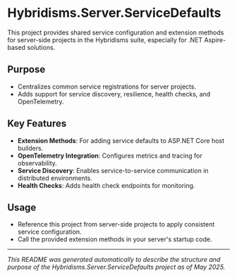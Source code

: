# Hybridisms.Server.ServiceDefaults

This project provides shared service configuration and extension methods for server-side projects in the Hybridisms suite, especially for .NET Aspire-based solutions.

## Purpose
- Centralizes common service registrations for server projects.
- Adds support for service discovery, resilience, health checks, and OpenTelemetry.

## Key Features
- **Extension Methods**: For adding service defaults to ASP.NET Core host builders.
- **OpenTelemetry Integration**: Configures metrics and tracing for observability.
- **Service Discovery**: Enables service-to-service communication in distributed environments.
- **Health Checks**: Adds health check endpoints for monitoring.

## Usage
- Reference this project from server-side projects to apply consistent service configuration.
- Call the provided extension methods in your server's startup code.

---
*This README was generated automatically to describe the structure and purpose of the Hybridisms.Server.ServiceDefaults project as of May 2025.*
